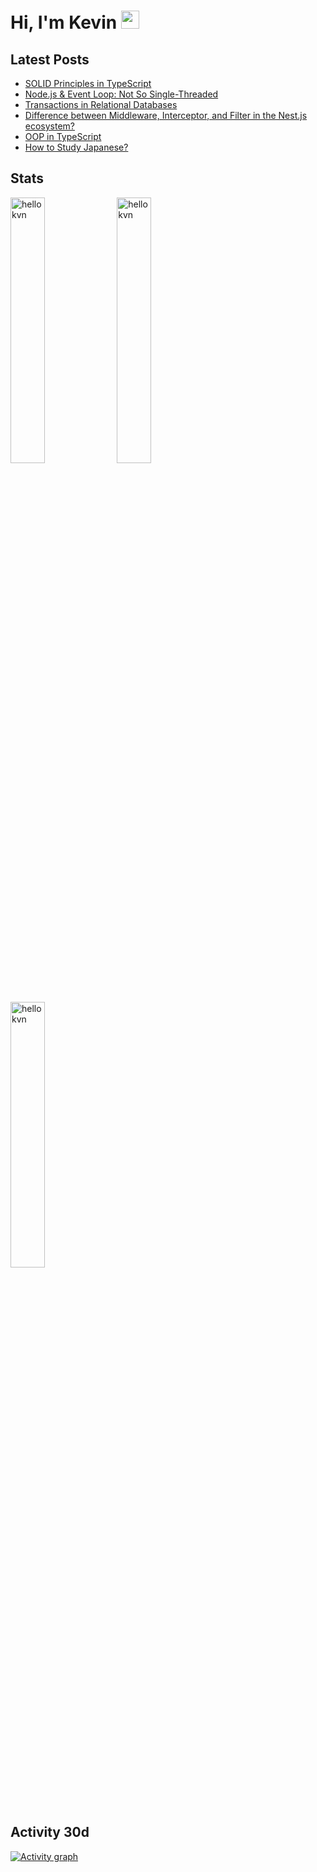 # Hi, I'm Kevin <img src="https://github.com/TheDudeThatCode/TheDudeThatCode/blob/master/Assets/Hi.gif" width="29px">

## Latest Posts

- [SOLID Principles in TypeScript](https://blog.bitsrc.io/solid-principles-in-typescript-153e6923ffdb)
- [Node.js & Event Loop: Not So Single-Threaded](https://blog.bitsrc.io/node-js-event-loop-and-multi-threading-e42e5fd16a77)
- [Transactions in Relational Databases](https://blog.devgenius.io/transactions-in-relation-databases-w-postgres-example-d4c25b760cef)
- [Difference between Middleware, Interceptor, and Filter in the Nest.js ecosystem?](https://blog.bitsrc.io/difference-between-middleware-interceptor-and-filter-in-the-nest-js-ecosystem-c71fb3ba32f6)
- [OOP in TypeScript](https://blog.devgenius.io/object-orientated-programming-oop-in-typescript-c1066941f5ee)
- [How to Study Japanese?](https://medium.com/illumination/how-to-study-japanese-ef5989f391ab)

## Stats

<p>
<img width="33%" src="https://github-readme-stats.vercel.app/api/top-langs?username=hellokvn&show_icons=true&theme=radical&locale=en&layout=compact&hide_border=true" alt="hellokvn" />
<img width="33%" src="https://github-readme-stats.vercel.app/api?username=hellokvn&show_icons=true&theme=radical&locale=en&hide_border=true" alt="hellokvn" />
<img width="33%" src="https://github-readme-streak-stats.herokuapp.com/?user=hellokvn&theme=radical&hide_border=true" alt="hellokvn" /> </p>

## Activity 30d

[![Activity graph](https://activity-graph.herokuapp.com/graph?username=hellokvn&bg_color=141321&color=a8fdf5&line=fd438c&point=f54d90&area=true&hide_border=true)](https://github.com/ashutosh00710/github-readme-activity-graph)